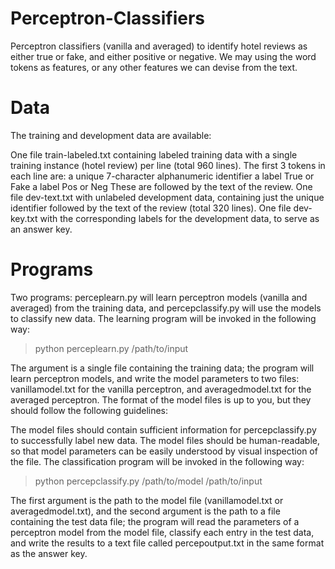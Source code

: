 # Perceptron-Classifiers
Perceptron classifiers (vanilla and averaged) to identify hotel reviews as either true or fake, and either positive or negative.
We may using the word tokens as features, or any other features we can devise from the text.

# Data
The training and development data are available:

One file train-labeled.txt containing labeled training data with a single training instance (hotel review) per line (total 960 lines). The first 3 tokens in each line are:
a unique 7-character alphanumeric identifier
a label True or Fake
a label Pos or Neg
These are followed by the text of the review.
One file dev-text.txt with unlabeled development data, containing just the unique identifier followed by the text of the review (total 320 lines).
One file dev-key.txt with the corresponding labels for the development data, to serve as an answer key.

# Programs
Two programs: perceplearn.py will learn perceptron models (vanilla and averaged) from the training data, and percepclassify.py will use the models to classify new data. The learning program will be invoked in the following way:

> python perceplearn.py /path/to/input

The argument is a single file containing the training data; the program will learn perceptron models, and write the model parameters to two files: vanillamodel.txt for the vanilla perceptron, and averagedmodel.txt for the averaged perceptron. The format of the model files is up to you, but they should follow the following guidelines:

The model files should contain sufficient information for percepclassify.py to successfully label new data.
The model files should be human-readable, so that model parameters can be easily understood by visual inspection of the file.
The classification program will be invoked in the following way:

> python percepclassify.py /path/to/model /path/to/input

The first argument is the path to the model file (vanillamodel.txt or averagedmodel.txt), and the second argument is the path to a file containing the test data file; the program will read the parameters of a perceptron model from the model file, classify each entry in the test data, and write the results to a text file called percepoutput.txt in the same format as the answer key.

